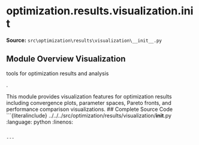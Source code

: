 # optimization.results.visualization.__init__

**Source:** `src\optimization\results\visualization\__init__.py`

## Module Overview Visualization

tools for optimization results and analysis

.


This module provides visualization features for
optimization results including convergence plots, parameter spaces,
Pareto fronts, and performance comparison visualizations. ## Complete Source Code ```{literalinclude} ../../../src/optimization/results/visualization/__init__.py
:language: python
:linenos:
```

---

